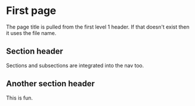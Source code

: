 # First page

The page title is pulled from the first level 1 header. If that doesn't exist then it uses the file name.

## Section header

Sections and subsections are integrated into the nav too.

## Another section header

This is fun.